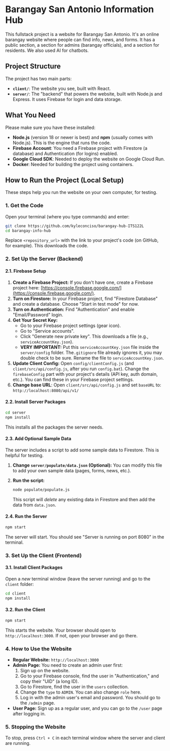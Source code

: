# Barangay San Antonio Information Hub

This fullstack project is a website for Barangay San Antonio. It's an online barangay website where people can find info, news, and forms. It has a public section, a section for admins (barangay officials), and a section for residents. We also used AI for chatbots.

## Project Structure

The project has two main parts:

- **`client/`**: The website you see, built with React.
- **`server/`**: The "backend" that powers the website, built with Node.js and Express. It uses Firebase for login and data storage.

## What You Need

Please make sure you have these installed:

- **Node.js** (version 18 or newer is best) and **npm** (usually comes with Node.js). This is the engine that runs the code.
- **Firebase Account**: You need a Firebase project with Firestore (a database) and Authentication (for logins) enabled.
- **Google Cloud SDK**: Needed to deploy the website on Google Cloud Run.
- **Docker**: Needed for building the project using containers.

## How to Run the Project (Local Setup)

These steps help you run the website on your own computer, for testing.

### 1. Get the Code

Open your terminal (where you type commands) and enter:

```bash
git clone https://github.com/kyleconciso/barangay-hub-ITS122L
cd barangay-info-hub
```

Replace `<repository_url>` with the link to your project's code (on GitHub, for example). This downloads the code.

### 2. Set Up the Server (Backend)

#### 2.1. Firebase Setup

1.  **Create a Firebase Project:** If you don't have one, create a Firebase project here: [https://console.firebase.google.com/](https://console.firebase.google.com/).
2.  **Turn on Firestore:** In your Firebase project, find "Firestore Database" and create a database. Choose "Start in test mode" for now.
3.  **Turn on Authentication:** Find "Authentication" and enable "Email/Password" login.
4.  **Get Your Secret Key:**
    - Go to your Firebase project settings (gear icon).
    - Go to "Service accounts".
    - Click "Generate new private key". This downloads a file (e.g., `serviceAccountKey.json`).
    - **VERY IMPORTANT:** Put this `serviceAccountKey.json` file inside the `server/config` folder. The`.gitignore` file already ignores it, you may double check to be sure. Rename the file to `serviceAccountKey.json`.
5.  **Update Client Config:** Open `config/clientConfig.js` (and `client/src/api/config.js`, after you run `config.bat`). Change the `firebaseConfig` part with your project's details (API key, auth domain, etc.). You can find these in your Firebase project settings.
6.  **Change base URL**: Open `client/src/api/config.js` and set `baseURL` to: `http://localhost:8080/api/v1/`

#### 2.2. Install Server Packages

```bash
cd server
npm install
```

This installs all the packages the server needs.

#### 2.3. Add Optional Sample Data

The server includes a script to add some sample data to Firestore. This is helpful for testing.

1.  **Change `server/populate/data.json` (Optional):** You can modify this file to add your own sample data (pages, forms, news, etc.).
2.  **Run the script:**

    ```bash
    node populate/populate.js
    ```

    This script will _delete_ any existing data in Firestore and then add the data from `data.json`.

#### 2.4. Run the Server

```bash
npm start
```

The server will start. You should see "Server is running on port 8080" in the terminal.

### 3. Set Up the Client (Frontend)

#### 3.1. Install Client Packages

Open a _new_ terminal window (leave the server running) and go to the `client` folder:

```bash
cd client
npm install
```

#### 3.2. Run the Client

```bash
npm start
```

This starts the website. Your browser should open to `http://localhost:3000`. If not, open your browser and go there.

### 4. How to Use the Website

- **Regular Website:** `http://localhost:3000`
- **Admin Page:** You need to create an admin user first:
  1.  Sign up on the website.
  2.  Go to your Firebase console, find the user in "Authentication," and copy their "UID" (a long ID).
  3.  Go to Firestore, find the user in the `users` collection.
  4.  Change the `type` to `ADMIN`. You can also change `role` here.
  5.  Log in with the admin user's email and password. You should go to the `/admin` page.
- **User Page:** Sign up as a regular user, and you can go to the `/user` page after logging in.

### 5. Stopping the Website

To stop, press `Ctrl + C` in each terminal window where the server and client are running.
